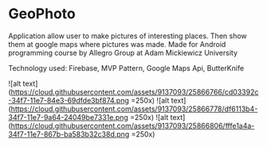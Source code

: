 # GeoPhoto
Application allow user to make pictures of interesting places. Then show them at google maps where pictures was made.
Made for Android programming course by Allegro Group at Adam Mickiewicz University 

Technology used:
Firebase,
MVP Pattern,
Google Maps Api,
ButterKnife

![alt text](https://cloud.githubusercontent.com/assets/9137093/25866766/cd03392c-34f7-11e7-84e3-69dfde3bf874.png =250x)
![alt text](https://cloud.githubusercontent.com/assets/9137093/25866778/df6113b4-34f7-11e7-9a64-24049be7331e.png =250x)
![alt text](https://cloud.githubusercontent.com/assets/9137093/25866806/fffe1a4a-34f7-11e7-867b-ba583b32c38d.png =250x)
